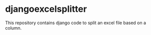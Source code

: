 # djangoexcelsplitter
This repository contains django code to split an excel file based on a column. 
